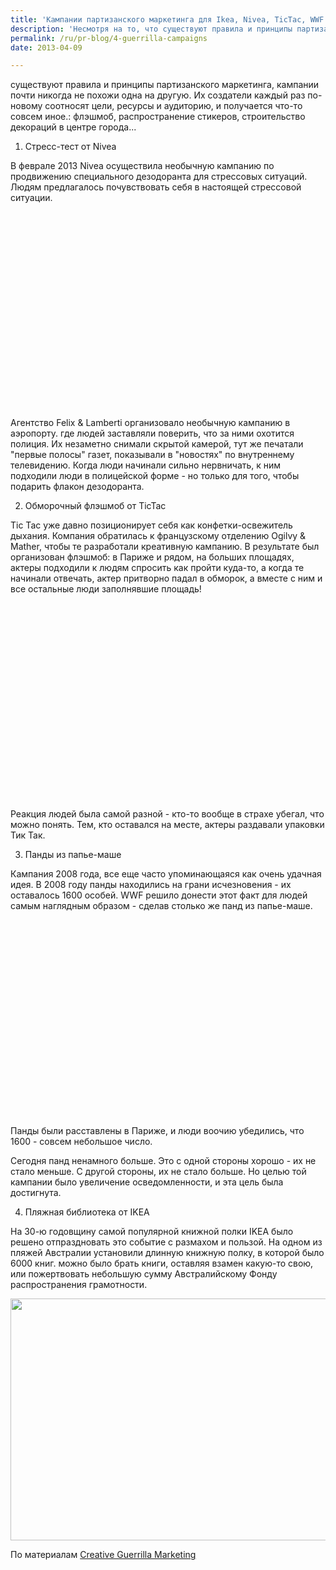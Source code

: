 ```yaml
---
title: 'Кампании партизанского маркетинга для Ikea, Nivea, TicTac, WWF'
description: 'Несмотря на то, что существуют правила и принципы партизанского маркетинга, кампании почти никогда не похожи одна на другую. Их создатели каждый раз по-новому соотносят цели, ресурсы и аудиторию, и получается что-то совсем иное.: флэшмоб, распространение стикеров, строительство декораций в центре города...'
permalink: /ru/pr-blog/4-guerrilla-campaigns
date: 2013-04-09

---
```


существуют правила и принципы партизанского маркетинга, кампании почти никогда не похожи одна на другую. Их создатели каждый раз по-новому соотносят цели, ресурсы и аудиторию, и получается что-то совсем иное.: флэшмоб, распространение стикеров, строительство декораций в центре города...

1) Стресс-тест от Nivea

В феврале 2013 Nivea осуществила необычную кампанию по продвижению специального дезодоранта для стрессовых ситуаций. Людям предлагалось почувствовать себя в настоящей стрессовой ситуации.

<object width="560" height="315"><param name="movie" value="http://www.youtube.com/v/CMoDvhL14Is?version=3&amp;hl=ru_RU"></param><param name="allowFullScreen" value="true"></param><param name="allowscriptaccess" value="always"></param><embed src="http://www.youtube.com/v/CMoDvhL14Is?version=3&amp;hl=ru_RU" type="application/x-shockwave-flash" width="560" height="315" allowscriptaccess="always" allowfullscreen="true"></embed></object>

Агентство Felix & Lamberti организовало необычную кампанию в аэропорту. где людей заставляли поверить, что за ними охотится полиция. Их незаметно снимали скрытой камерой, тут же печатали "первые полосы" газет, показывали в "новостях" по внутреннему телевидению. Когда люди начинали сильно нервничать, к ним подходили люди в полицейской форме - но только для того, чтобы подарить флакон дезодоранта.

2) Обморочный флэшмоб от TicTac

Tic Tac уже давно позиционирует себя как конфетки-освежитель дыхания. Компания обратилась к французскому отделению  Ogilvy & Mather, чтобы те разработали креативную кампанию. В результате был организован флэшмоб: в Париже и рядом, на больших площадях, актеры подходили к людям спросить как пройти куда-то, а когда те начинали отвечать, актер притворно падал в обморок, а вместе с ним и все остальные люди заполнявшие площадь!

<object width="560" height="315"><param name="movie" value="http://www.youtube.com/v/yFW9AT3Ujuc?hl=ru_RU&amp;version=3"></param><param name="allowFullScreen" value="true"></param><param name="allowscriptaccess" value="always"></param><embed src="http://www.youtube.com/v/yFW9AT3Ujuc?hl=ru_RU&amp;version=3" type="application/x-shockwave-flash" width="560" height="315" allowscriptaccess="always" allowfullscreen="true"></embed></object>

Реакция людей была самой разной - кто-то вообще в страхе убегал, что можно понять. Тем, кто оставался на месте, актеры раздавали упаковки Тик Так.

3) Панды из папье-маше

Кампания 2008 года, все еще часто упоминающаяся как очень удачная идея. В 2008 году панды находились на грани исчезновения - их оставалось 1600 особей. WWF решило донести этот факт для людей самым наглядным образом - сделав столько же панд из папье-маше.

<object width="560" height="315"><param name="movie" value="http://www.youtube.com/v/Cdan8iYsRZk?hl=ru_RU&amp;version=3"></param><param name="allowFullScreen" value="true"></param><param name="allowscriptaccess" value="always"></param><embed src="http://www.youtube.com/v/Cdan8iYsRZk?hl=ru_RU&amp;version=3" type="application/x-shockwave-flash" width="560" height="315" allowscriptaccess="always" allowfullscreen="true"></embed></object>

Панды были расставлены в Париже, и люди воочию убедились, что 1600 - совсем небольшое число.

Сегодня панд ненамного больше. Это с одной стороны хорошо - их не стало меньше. С другой стороны, их не стало больше. Но целью той кампании было увеличение осведомленности, и эта цель была достигнута.

4) Пляжная библиотека от IKEA

На 30-ю годовщину самой популярной книжной полки IKEA было решено отпраздновать это событие с размахом и пользой. На одном из пляжей Австралии установили длинную книжную полку, в которой было 6000 книг. можно было брать книги, оставляя взамен какую-то свою, или пожертвовать небольшую сумму Австралийскому Фонду распространения грамотности.

<img src="{{ site.assets }}/upload/96284016.xxxlarge.jpg" alt="" class="post__img" width="580" height="387">

По материалам <a href="http://www.creativeguerrillamarketing.com/guerrilla-marketing/4-amazing-guerrilla-marketing-campaigns/">Creative Guerrilla Marketing</a>

